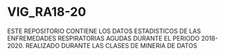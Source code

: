 # VIG_RA18-20
ESTE REPOSITORIO CONTIENE LOS DATOS ESTADISTICOS DE LAS ENFREMEDADES RESPIRATORIAS AGUDAS DURANTE EL PERIODO 2018-2020. REALIZADO DURANTE LAS CLASES DE MINERIA DE DATOS 
